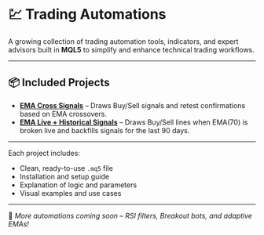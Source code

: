 # 💹 Trading Automations

A growing collection of trading automation tools, indicators, and expert advisors built in **MQL5** to simplify and enhance technical trading workflows.

---

## 📦 Included Projects
- [**EMA Cross Signals**](https://github.com/E2nuu/itunu-automation-portfolio/tree/main/trading-automations/ema-cross-signals) – Draws Buy/Sell signals and retest confirmations based on EMA crossovers.
- [**EMA Live + Historical Signals**](https://github.com/E2nuu/itunu-automation-portfolio/tree/main/trading-automations/ema-live-historical-signals) – Draws Buy/Sell lines when EMA(70) is broken live and backfills signals for the last 90 days.


---

Each project includes:
- Clean, ready-to-use `.mq5` file  
- Installation and setup guide  
- Explanation of logic and parameters  
- Visual examples and use cases  

---

🧠 *More automations coming soon – RSI filters, Breakout bots, and adaptive EMAs!*
